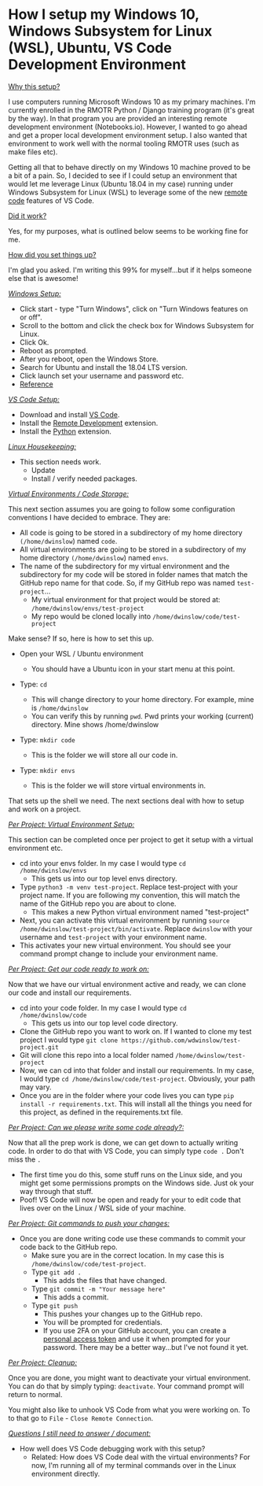 # How I setup my Windows 10, Windows Subsystem for Linux (WSL), Ubuntu, VS Code Development Environment

<u>Why this setup?</u>

I use computers running Microsoft Windows 10 as my primary machines.  I'm currently enrolled in the RMOTR Python / Django training program (it's great by the way).  In that program you are provided an interesting remote development environment (Notebooks.io).  However, I wanted to go ahead and get a proper local development environment setup.  I also wanted that environment to work well with the normal tooling RMOTR uses (such as make files etc).  

Getting all that to behave directly on my Windows 10 machine proved to be a bit of a pain.  So, I decided to see if I could setup an environment that would let me leverage Linux (Ubuntu 18.04 in my case) running under Windows Subsystem for Linux (WSL) to leverage some of the new [remote code](https://code.visualstudio.com/docs/remote/wsl) features of VS Code.



<u>Did it work?</u>

Yes, for my purposes, what is outlined below seems to be working fine for me.



<u>How did you set things up?</u>

I'm glad you asked.  I'm writing this 99% for myself...but if it helps someone else that is awesome!



<u>*Windows Setup:*</u>

- Click start - type "Turn Windows", click on "Turn Windows features on or off".
- Scroll to the bottom and click the check box for Windows Subsystem for Linux.
- Click Ok.
- Reboot as prompted.
- After you reboot, open the Windows Store.
- Search for Ubuntu and install the 18.04 LTS version.
- Click launch set your username and password etc.
- [Reference](https://docs.microsoft.com/en-us/windows/wsl/install-win10)



<u>*VS Code Setup:*</u>

- Download and install [VS Code](https://code.visualstudio.com/).
- Install the [Remote Development](https://marketplace.visualstudio.com/items?itemName=ms-vscode-remote.vscode-remote-extensionpack) extension.
- Install the [Python](https://marketplace.visualstudio.com/items?itemName=ms-python.python) extension.



<u>*Linux Housekeeping:*</u>

- This section needs work.
  - Update
  - Install / verify needed packages.



<u>*Virtual Environments / Code Storage:*</u>

This next section assumes you are going to follow some configuration conventions I have decided to embrace.  They are:

- All code is going to be stored in a subdirectory of my home directory `(/home/dwinslow`) named `code`.
- All virtual environments are going to be stored in a subdirectory of my home directory `(/home/dwinslow`) named `envs`.
- The name of the subdirectory for my virtual environment and the subdirectory for my code will be stored in folder names that match the GitHub repo name for that code.  So, if my GitHub repo was named `test-project`...
  - My virtual environment for that project would be stored at: `/home/dwinslow/envs/test-project`
  - My repo would be cloned locally into `/home/dwinslow/code/test-project`

Make sense?  If so, here is how to set this up.

- Open your WSL / Ubuntu environment
  - You should have a Ubuntu icon in your start menu at this point.
- Type: `cd` 
  - This will change directory to your home directory.  For example, mine is `/home/dwinslow`
  - You can verify this by running `pwd`.  Pwd prints your working (current) directory.  Mine shows /home/dwinslow

- Type: `mkdir code` 
  - This is the folder we will store all our code in.
- Type: `mkdir envs` 
  - This is the folder we will store virtual environments in.

That sets up the shell we need.  The next sections deal with how to setup and work on a project.



*<u>Per Project: Virtual Environment Setup:</u>*

This section can be completed once per project to get it setup with a virtual environment etc.

- cd into your envs folder.  In my case I would type `cd /home/dwinslow/envs` 
  - This gets us into our top level envs directory.
- Type `python3 -m venv test-project`.  Replace test-project with your project name.  If you are following my convention, this will match the name of the GitHub repo you are about to clone.
  - This makes a new Python virtual environment named "test-project"
- Next, you can activate this virtual environment by running `source /home/dwinslow/test-project/bin/activate`. Replace `dwinslow` with your username and `test-project` with your environment name.
- This activates your new virtual environment.  You should see your command prompt change 
  to include your environment name.  



*<u>Per Project: Get our code ready to work on:</u>*

Now that we have our virtual environment active and ready, we can clone our code and install our requirements.

- cd into your code folder.  In my case I would type `cd /home/dwinslow/code` 
  - This gets us into our top level code directory.
- Clone the GitHub repo you want to work on.  If I wanted to clone my test project I would type `git clone https://github.com/wdwinslow/test-project.git`
- Git will clone this repo into a local folder named `/home/dwinslow/test-project`
- Now, we can cd into that folder and install our requirements.  In my case, I would type `cd /home/dwinslow/code/test-project`.  Obviously, your path may vary.
- Once you are in the folder where your code lives you can type `pip install -r requirements.txt`.  This will install all the things you need for this project, as defined in the requirements.txt file.



<u>*Per Project: Can we please write some code already?:*</u>

Now that all the prep work is done, we can get down to actually writing code.  In order to do that with VS Code, you can simply type `code .`  Don't miss the `.`

- The first time you do this, some stuff runs on the Linux side, and you might get some permissions prompts on the Windows side.  Just ok your way through that stuff.
- Poof!  VS Code will now be open and ready for your to edit code that lives over on the Linux / WSL side of your machine.



*<u>Per Project: Git commands to push your changes:</u>*

- Once you are done writing code use these commands to commit your code back to the GitHub repo.
  - Make sure you are in the correct location.  In my case this is `/home/dwinslow/code/test-project`.
  - Type `git add .`
    - This adds the files that have changed.
  - Type `git commit -m "Your message here"`
    - This adds a commit.
  - Type `git push`
    - This pushes your changes up to the GitHub repo.
    - You will be prompted for credentials.
    - If you use 2FA on your GitHub account, you can create a [personal access token](https://help.github.com/en/articles/creating-a-personal-access-token-for-the-command-line) and use it when prompted for your password.  There may be a better way...but I've not found it yet.



*<u>Per Project: Cleanup:</u>*

Once you are done, you might want to deactivate your virtual environment. You can do that by simply typing: `deactivate`.  Your command prompt will return to normal.

You might also like to unhook VS Code from what you were working on.  To to that go to `File` - `Close Remote Connection`.



*<u>Questions I still need to answer / document:</u>*

- How well does VS Code debugging work with this setup?
  - Related: How does VS Code deal with the virtual environments?  For now, I'm running all of my terminal commands over in the Linux environment directly.
